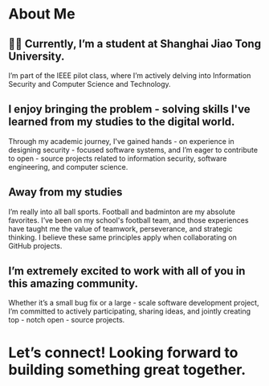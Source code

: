 # About Me
## 👨‍🎓 Currently, I’m a student at Shanghai Jiao Tong University.
I’m part of the IEEE pilot class, where I’m actively delving into Information Security and Computer Science and Technology.
## I enjoy bringing the problem - solving skills I've learned from my studies to the digital world. 
Through my academic journey, I've gained hands - on experience in designing security - focused software systems, and I’m eager to contribute to open - source projects related to information security, software engineering, and computer science.
## Away from my studies
I’m really into all ball sports. Football and badminton are my absolute favorites. I’ve been on my school's football team, and those experiences have taught me the value of teamwork, perseverance, and strategic thinking. I believe these same principles apply when collaborating on GitHub projects.
## I’m extremely excited to work with all of you in this amazing community. 
Whether it’s a small bug fix or a large - scale software development project, I’m committed to actively participating, sharing ideas, and jointly creating top - notch open - source projects.
# Let’s connect! Looking forward to building something great together.
